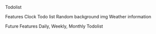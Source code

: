 Todolist

Features
Clock
Todo list
Random background img
Weather information


Future Features
Daily, Weekly, Monthly Todolist
